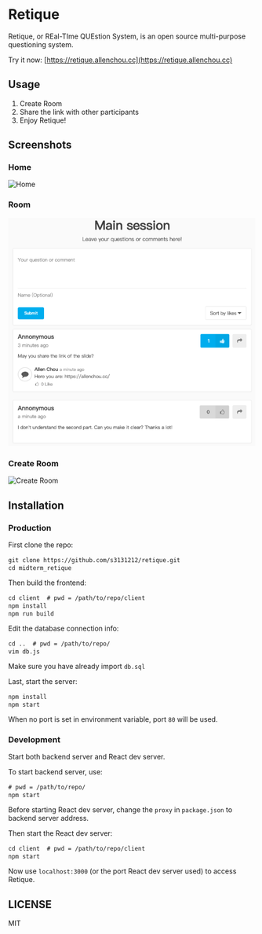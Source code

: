 # Retique
Retique, or REal-TIme QUEstion System, is an open source multi-purpose questioning system.  

Try it now: [https://retique.allenchou.cc](https://retique.allenchou.cc)  

## Usage
1. Create Room  
2. Share the link with other participants
3. Enjoy Retique!

## Screenshots
### Home
![Home](https://i.imgur.com/sycMIJY.png)

### Room
![Room](/client/public/screenshot.png)

### Create Room
![Create Room](https://i.imgur.com/zziLHZt.png)

## Installation
### Production
First clone the repo:  
```
git clone https://github.com/s3131212/retique.git
cd midterm_retique
```

Then build the frontend:
```
cd client  # pwd = /path/to/repo/client
npm install
npm run build
``` 

Edit the database connection info:
```
cd ..  # pwd = /path/to/repo/
vim db.js
```
Make sure you have already import `db.sql`

Last, start the server:  
```
npm install
npm start
```
When no port is set in environment variable, port `80` will be used.

### Development
Start both backend server and React dev server.

To start backend server, use:
```
# pwd = /path/to/repo/
npm start
```

Before starting React dev server, change the `proxy` in `package.json` to backend server address.

Then start the React dev server:
```
cd client  # pwd = /path/to/repo/client
npm start
```

Now use `localhost:3000` (or the port React dev server used) to access Retique.  

## LICENSE
MIT

